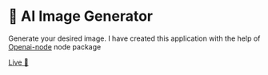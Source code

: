 # 🤖 AI Image Generator
Generate your desired image. I have created this application with the help of <a href="https://www.npmjs.com/package/openai">Openai-node</a> node package 

<a href="https://www.npmjs.com/package/openai">Live 🚀</a>

